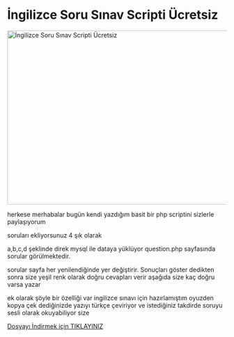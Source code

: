 # İngilizce Soru Sınav Scripti Ücretsiz

<img src="https://volking.com.tr/image/cache/catalog/renkler/11-1060x400w.jpg" srcset="https://volking.com.tr/image/cache/catalog/renkler/11-1060x400w.jpg 1x, https://volking.com.tr/image/cache/catalog/renkler/11-2120x800w.jpg 2x" width="1060" height="400" alt="İngilizce Soru Sınav Scripti Ücretsiz" title="İngilizce Soru Sınav Scripti Ücretsiz">

herkese merhabalar bugün kendi yazdığım basit bir php scriptini sizlerle paylaşıyorum 

soruları ekliyorsunuz 4 şık olarak 

a,b,c,d şeklinde  direk mysql ile dataya yüklüyor  question.php  sayfasında sorular görülmektedir.

sorular sayfa her yenilendiğinde yer değiştirir.  Sonuçları göster dedikten sonra size yeşil renk olarak doğru cevapları verir aşağıda size kaç doğru varsa yazar

ek olarak şöyle bir özelliği var ingilizce sınavı için hazırlamıştım oyuzden kopya çek dediğinizde yazıyı türkçe çeviriyor  ve istediğiniz takdirde soruyu sesli olarak okuyabiliyor size

<a href="https://volking.com.tr/sorular/volkingbotsoruscripti.zip" target="_blank">Dosyayı İndirmek için TIKLAYINIZ</a>
